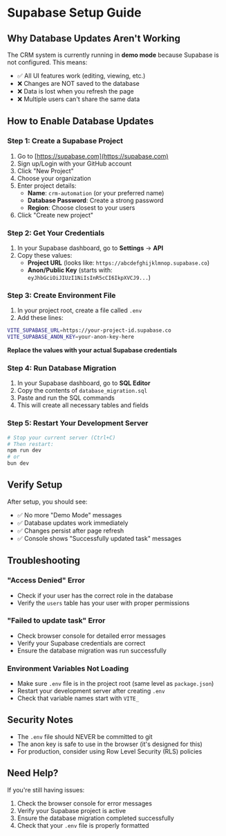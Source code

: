# Supabase Setup Guide

## Why Database Updates Aren't Working

The CRM system is currently running in **demo mode** because Supabase is not configured. This means:
- ✅ All UI features work (editing, viewing, etc.)
- ❌ Changes are NOT saved to the database
- ❌ Data is lost when you refresh the page
- ❌ Multiple users can't share the same data

## How to Enable Database Updates

### Step 1: Create a Supabase Project

1. Go to [https://supabase.com](https://supabase.com)
2. Sign up/Login with your GitHub account
3. Click "New Project"
4. Choose your organization
5. Enter project details:
   - **Name**: `crm-automation` (or your preferred name)
   - **Database Password**: Create a strong password
   - **Region**: Choose closest to your users
6. Click "Create new project"

### Step 2: Get Your Credentials

1. In your Supabase dashboard, go to **Settings** → **API**
2. Copy these values:
   - **Project URL** (looks like: `https://abcdefghijklmnop.supabase.co`)
   - **Anon/Public Key** (starts with: `eyJhbGciOiJIUzI1NiIsInR5cCI6IkpXVCJ9...`)

### Step 3: Create Environment File

1. In your project root, create a file called `.env`
2. Add these lines:

```bash
VITE_SUPABASE_URL=https://your-project-id.supabase.co
VITE_SUPABASE_ANON_KEY=your-anon-key-here
```

**Replace the values with your actual Supabase credentials**

### Step 4: Run Database Migration

1. In your Supabase dashboard, go to **SQL Editor**
2. Copy the contents of `database_migration.sql`
3. Paste and run the SQL commands
4. This will create all necessary tables and fields

### Step 5: Restart Your Development Server

```bash
# Stop your current server (Ctrl+C)
# Then restart:
npm run dev
# or
bun dev
```

## Verify Setup

After setup, you should see:
- ✅ No more "Demo Mode" messages
- ✅ Database updates work immediately
- ✅ Changes persist after page refresh
- ✅ Console shows "Successfully updated task" messages

## Troubleshooting

### "Access Denied" Error
- Check if your user has the correct role in the database
- Verify the `users` table has your user with proper permissions

### "Failed to update task" Error
- Check browser console for detailed error messages
- Verify your Supabase credentials are correct
- Ensure the database migration was run successfully

### Environment Variables Not Loading
- Make sure `.env` file is in the project root (same level as `package.json`)
- Restart your development server after creating `.env`
- Check that variable names start with `VITE_`

## Security Notes

- The `.env` file should NEVER be committed to git
- The anon key is safe to use in the browser (it's designed for this)
- For production, consider using Row Level Security (RLS) policies

## Need Help?

If you're still having issues:
1. Check the browser console for error messages
2. Verify your Supabase project is active
3. Ensure the database migration completed successfully
4. Check that your `.env` file is properly formatted
